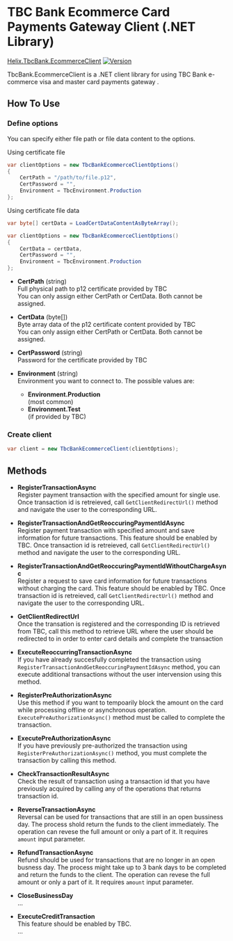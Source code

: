 # TBC Bank Ecommerce Card Payments Gateway Client (.NET Library)

[Helix.TbcBank.EcommerceClient](https://www.nuget.org/packages/Helix.TbcBank.EcommerceClient) [![Version](https://helix.ge/helix-tbcbank-ecommerceclient-nuget.svg?1-2-0)](https://www.nuget.org/packages/Helix.TbcBank.EcommerceClient)

TbcBank.EcommerceClient is a .NET client library for using TBC Bank e-commerce visa and master card payments gateway .


## How To Use
### Define options
You can specify either file path or file data content to the options.

Using certificate file
```csharp
var clientOptions = new TbcBankEcommerceClientOptions()
{
    CertPath = "/path/to/file.p12",
    CertPassword = "",
    Environment = TbcEnvironment.Production
};
```

Using certificate file data
```csharp
var byte[] certData = LoadCertDataContentAsByteArray();

var clientOptions = new TbcBankEcommerceClientOptions()
{
    CertData = certData,
    CertPassword = "",
    Environment = TbcEnvironment.Production
};
```
* **CertPath** (string)    
  Full physical path to p12 certificate provided by TBC    
  You can only assign either CertPath or CertData. Both cannot be assigned.    
  
* **CertData** (byte[])    
  Byte array data of the p12 certificate content provided by TBC    
  You can only assign either CertPath or CertData. Both cannot be assigned.    

* **CertPassword** (string)    
  Password for the certificate provided by TBC    
  
* **Environment** (string)    
  Environment you want to connect to. The possible values are:
  * **Environment.Production**     
    (most common)
  * **Environment.Test**    
    (if provided by TBC)


### Create client
```csharp
var client = new TbcBankEcommerceClient(clientOptions);
```

## Methods
* **RegisterTransactionAsync**    
  Register payment transaction with the specified amount for single use. Once transaction id is retreieved, call ```GetClientRedirectUrl()``` method and navigate the user to the corresponding URL.    
  
* **RegisterTransactionAndGetReoccuringPaymentIdAsync**    
  Register payment transaction with specified amount and save information for future transactions. This feature should be enabled by TBC. Once transaction id is retreieved, call ```GetClientRedirectUrl()``` method and navigate the user to the corresponding URL.    

* **RegisterTransactionAndGetReoccuringPaymentIdWithoutChargeAsync**    
  Register a request to save card information for future transactions without charging the card. This feature should be enabled by TBC. Once transaction id is retreieved, call ```GetClientRedirectUrl()``` method and navigate the user to the corresponding URL.    

* **GetClientRedirectUrl**    
  Once the transation is registered and the corresponding ID is retrieved from TBC, call this method to retrieve URL where the user should be redirected to in order to enter card details and complete the transaction    
  
* **ExecuteReoccurringTransactionAsync**    
  If you have already succesfully completed the transaction using ```RegisterTransactionAndGetReoccuringPaymentIdAsync``` method, you can execute additional transactions without the user intervension using this method.    
  
* **RegisterPreAuthorizationAsync**    
  Use this method if you want to tempoarily block the amount on the card while processing offline or asynchronous operation. ```ExecutePreAuthorizationAsync()``` method must be called to complete the transaction.
  
* **ExecutePreAuthorizationAsync**    
  If you have previously pre-authorized the transaction using ```RegisterPreAuthorizationAsync()``` method, you must complete the transaction by calling this method.
  
* **CheckTransactionResultAsync**    
  Check the result of transaction using a transaction id that you have previously acquired by calling any of the operations that returns transaction id. 
  
* **ReverseTransactionAsync**    
  Reversal can be used for transactions that are still in an open bussiness day. The process shold return the funds to the client immediately. The operation can revese the full amount or only a part of it. It requires ```amount``` input parameter.
  
* **RefundTransactionAsync**    
  Refund should be used for transactions that are no longer in an open busness day. The process might take up to 3 bank days to be completed and return the funds to the client. The operation can revese the full amount or only a part of it. It requires ```amount``` input parameter.
  
* **CloseBusinessDay**    
  ...    
  
* **ExecuteCreditTransaction**    
  This feature should be enabled by TBC.    
  ...    
  
